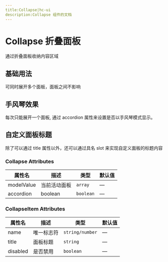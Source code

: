 ```yaml
---
title:Collapse|hc-ui
description:Collapse 组件的文档
---
```


# Collapse 折叠面板

通过折叠面板收纳内容区域

## 基础用法

可同时展开多个面板，面板之间不影响

<preview path="../demo/Collapse/Basic.vue" title="折叠面板" description="Collapse组件的基础用法"></preview>

## 手风琴效果

每次只能展开一个面板,
通过 accordion 属性来设置是否以手风琴模式显示。
<preview path="../demo/Collapse/accordion.vue" title="折叠面板" description="Collapse组件的基础用法"></preview>

## 自定义面板标题

除了可以通过 title 属性以外，还可以通过具名 slot 来实现自定义面板的标题内容
<preview path="../demo/Collapse/sed.vue" title="折叠面板" description="Collapse组件的基础用法"></preview>


### Collapse Attributes

| 属性名      | 描述                | 类型                                                             | 默认值 |
| ----------- | ------------------- | ---------------------------------------------------------------- | ------ |
| modelValue        | 当前活动面板                | `array`                                     | —      |
| accordion        | boolean                | `boolean` | —      |

### CollapseItem Attributes

| 属性名      | 描述                | 类型                                                             | 默认值 |
| ----------- | ------------------- | ---------------------------------------------------------------- | ------ |
| name        | 唯一标志符                | `string/number`                                     | —      |
| title        | 面板标题                | `string` | —      |
| disabled        | 是否禁用                | `boolean` | —      |
